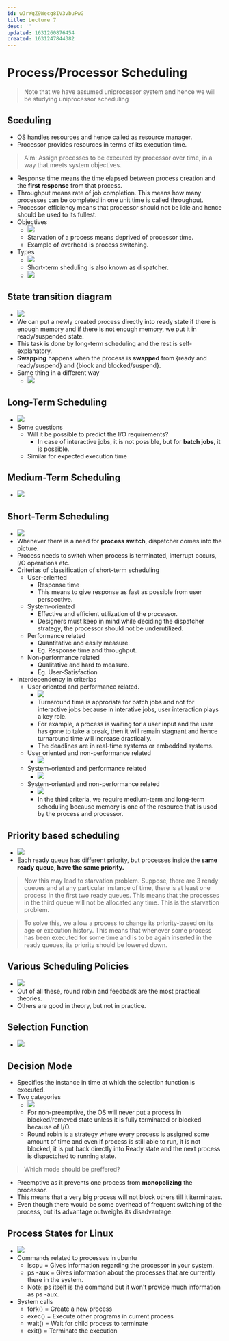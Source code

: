 ```yaml
---
id: wJrWqZ9Wecg8IV3vbuPwG
title: Lecture 7
desc: ''
updated: 1631260876454
created: 1631247844382
---
```


# Process/Processor Scheduling

> Note that we have assumed uniprocessor system and hence we will be studying uniprocessor scheduling

## Sceduling
* OS handles resources and hence called as resource manager.
* Processor provides resources in terms of its execution time.
> Aim: Assign processes to be executed by processor over time, in a way that meets system objectives.

* Response time means the time elapsed between process creation and the **first response** from that process.
* Throughput means rate of job completion. This means how many processes can be completed in one unit time is called throughput.
* Processor efficiency means that processor should not be idle and hence should be used to its fullest.
* Objectives
    * ![](/assets/images/2021-09-10-10-00-58.png)
    * Starvation of a process means deprived of processor time.
    * Example of overhead is process switching.
* Types
    * ![](/assets/images/2021-09-10-10-03-11.png)
    * Short-term sheduling is also known as dispatcher.
    * ![](/assets/images/2021-09-10-10-04-24.png)

## State transition diagram
* ![](/assets/images/2021-09-10-10-05-29.png)
* We can put a newly created process directly into ready state if there is enough memory and if there is not enough memory, we put it in ready/suspended state.
* This task is done by long-term scheduling and the rest is self-explanatory.
* **Swapping** happens when the process is **swapped** from {ready and ready/suspend} and {block and blocked/suspend}.
* Same thing in a different way
    * ![](/assets/images/2021-09-10-10-13-06.png)

## Long-Term Scheduling
* ![](/assets/images/2021-09-10-10-13-29.png)
* Some questions
    * Will it be possible to predict the I/O requirements?
        * In case of interactive jobs, it is not possible, but for **batch jobs**, it is possible.
    * Similar for expected execution time

## Medium-Term Scheduling
* ![](/assets/images/2021-09-10-10-17-23.png)

## Short-Term Scheduling
* ![](/assets/images/2021-09-10-10-17-45.png)
* Whenever there is a need for **process switch**, dispatcher comes into the picture.
* Process needs to switch when process is terminated, interrupt occurs, I/O operations etc.
* Criterias of classification of short-term scheduling
    * User-oriented
        * Response time
        * This means to give response as fast as possible from user perspective.
    * System-oriented
        * Effective and efficient utilization of the processor.
        * Designers must keep in mind while deciding the dispatcher strategy, the processor should not be underutilized.
    * Performance related
        * Quantitative and easily measure.
        * Eg. Response time and throughput.
    * Non-performance related
        * Qualitative and hard to measure.
        * Eg. User-Satisfaction
* Interdependency in criterias
    * User oriented and performance related.
        * ![](/assets/images/2021-09-10-10-29-24.png)
        * Turnaround time is approriate for batch jobs and not for interactive jobs because in interative jobs, user interaction plays a key role. 
        * For example, a process is waiting for a user input and the user has gone to take a break, then it will remain stagnant and hence turnaround time will increase drastically.
        * The deadlines are in real-time systems or embedded systems.
    * User oriented and non-performance related
        * ![](/assets/images/2021-09-10-10-39-44.png)
    * System-oriented and performance related
        * ![](/assets/images/2021-09-10-10-40-58.png)
    * System-oriented and non-performance related
        * ![](/assets/images/2021-09-10-10-43-31.png)
        * In the third criteria, we require medium-term and long-term scheduling because memory is one of the resource that is used by the process and processor.

## Priority based scheduling
* ![](/assets/images/2021-09-10-10-45-56.png)
* Each ready queue has different priority, but processes inside the **same ready queue, have the same priority.**

> Now this may lead to starvation problem. Suppose, there are 3 ready queues and at any particular instance of time, there is at least one process in the first two ready queues. This means that the processes in the third queue will not be allocated any time. This is the starvation problem. 

> To solve this, we allow a process to change its priority-based on its age or execution history. This means that whenever some process has been executed for some time and is to be again inserted in the ready queues, its priority should be lowered down.

## Various Scheduling Policies
* ![](/assets/images/2021-09-10-10-55-01.png)
* Out of all these, round robin and feedback are the most practical theories.
* Others are good in theory, but not in practice.

## Selection Function
* ![](/assets/images/2021-09-10-10-56-15.png)

## Decision Mode
* Specifies the instance in time at which the selection function is executed.
* Two categories
    * ![](/assets/images/2021-09-10-11-00-20.png)
    * For non-preemptive, the OS will never put a process in blocked/removed state unless it is fully terminated or blocked because of I/O.
    * Round robin is a strategy where every process is assigned some amount of time and even if process is still able to run, it is not blocked, it is put back directly into Ready state and the next process is dispactched to running state.

> Which mode should be preffered?
* Preemptive as it prevents one process from **monopolizing** the processor.
* This means that a very big process will not block others till it iterminates.
* Even though there would be some overhead of frequent switching of the process, but its advantage outweighs its disadvantage.

## Process States for Linux
* ![](/assets/images/2021-09-10-13-24-18.png)
* Commands related to processes in ubuntu
    * lscpu = Gives information regarding the processor in your system.
    * ps -aux = Gives information about the processes that are currently there in the system.
    * Note: ps itself is the command but it won't provide much information as ps -aux.
* System calls
    * fork() = Create a new process
    * exec() = Execute other programs in current process
    * wait() = Wait for child process to terminate
    * exit() = Terminate the execution